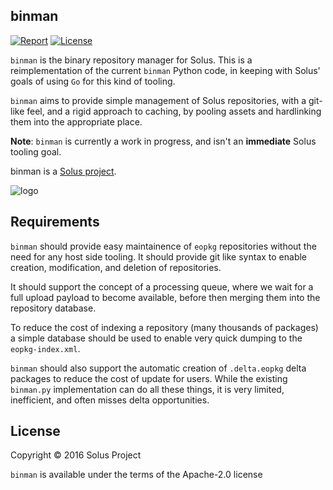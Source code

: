 binman
--------

[![Report](https://goreportcard.com/badge/github.com/solus-project/binman)](https://goreportcard.com/report/github.com/solus-project/binman) [![License](https://img.shields.io/badge/License-Apache%202.0-blue.svg)](https://opensource.org/licenses/Apache-2.0)

`binman` is the binary repository manager for Solus. This is a reimplementation of the current `binman` Python code, in keeping with Solus' goals of using `Go` for this kind of tooling.

`binman` aims to provide simple management of Solus repositories, with a git-like feel, and a rigid approach to caching, by pooling assets and hardlinking them into the appropriate place.


**Note**: `binman` is currently a work in progress, and isn't an **immediate** Solus tooling goal.

binman is a [Solus project](https://solus-project.com/).

![logo](https://build.solus-project.com/logo.png)

Requirements
------------

`binman` should provide easy maintainence of `eopkg` repositories without the need for any host side tooling. It should provide git like syntax to enable creation, modification, and deletion of repositories.

It should support the concept of a processing queue, where we wait for a full upload payload to become available, before then merging them into the repository database.

To reduce the cost of indexing a repository (many thousands of packages) a simple database should be used to enable very quick dumping to the `eopkg-index.xml`.

`binman` should also support the automatic creation of `.delta.eopkg` delta packages to reduce the cost of update for users. While the existing `binman.py` implementation can do all these things, it is very limited, inefficient, and often misses delta opportunities.

License
-------

Copyright © 2016 Solus Project

`binman` is available under the terms of the Apache-2.0 license
